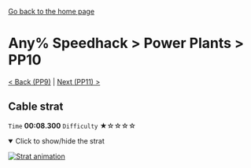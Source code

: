 [Go back to the home page](https://github.com/Doublevil/scbspeedrun)

# Any% Speedhack > Power Plants > PP10

[< Back (PP9)](https://github.com/Doublevil/scbspeedrun/blob/main/levels/any_sh/pp/PP9.md) | [Next (PP11) >](https://github.com/Doublevil/scbspeedrun/blob/main/levels/any_sh/pp/PP11.md)

## Cable strat

`Time` **00:08.300** `Difficulty` ★☆☆☆☆
<details open>
  <summary>Click to show/hide the strat</summary>

  [![Strat animation](https://github.com/Doublevil/scbspeedrun/blob/main/media/levels/pp/PP10_HookStrat.webp)](https://github.com/Doublevil/scbspeedrun/blob/main/media/levels/pp/PP10_HookStrat.mp4?raw=true)
</details>
